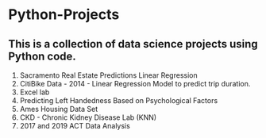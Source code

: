 # Python-Projects

## This is a collection of data science projects using Python code.

1. Sacramento Real Estate Predictions Linear Regression
2. CitiBike Data - 2014 - Linear Regression Model to predict trip duration. 
3. Excel lab
4. Predicting Left Handedness Based on Psychological Factors
5. Ames Housing Data Set
6. CKD - Chronic Kidney Disease Lab (KNN)
7. 2017 and 2019 ACT Data Analysis
